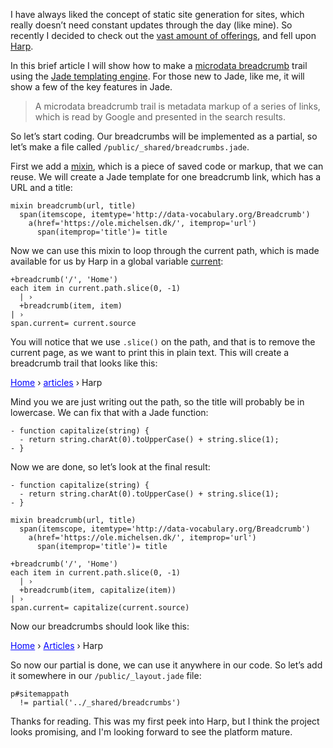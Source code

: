 I have always liked the concept of static site generation for sites, which really doesn’t need constant updates through the day (like mine). So recently I decided to check out the [vast amount of offerings](https://www.staticgen.com/), and fell upon [Harp](http://harpjs.com/).

In this brief article I will show how to make a [microdata breadcrumb](https://support.google.com/webmasters/answer/185417) trail using the [Jade templating engine](http://jade-lang.com/). For those new to Jade, like me, it will show a few of the key features in Jade.

<!-- more-->

> A microdata breadcrumb trail is metadata markup of a series of links, which is read by Google and presented in the search results.

So let’s start coding. Our breadcrumbs will be implemented as a partial, so let’s make a file called `/public/_shared/breadcrumbs.jade`.

First we add a [mixin](http://jade-lang.com/reference/mixins/), which is a piece of saved code or markup, that we can reuse. We will create a Jade template for one breadcrumb link, which has a URL and a title:

    mixin breadcrumb(url, title)
      span(itemscope, itemtype='http://data-vocabulary.org/Breadcrumb')
        a(href='https://ole.michelsen.dk/', itemprop='url')
          span(itemprop='title')= title

Now we can use this mixin to loop through the current path, which is made available for us by Harp in a global variable [current](http://harpjs.com/docs/development/current):

    +breadcrumb('/', 'Home')
    each item in current.path.slice(0, -1)
      | › 
      +breadcrumb(item, item)
    | › 
    span.current= current.source

You will notice that we use `.slice()` on the path, and that is to remove the current page, as we want to print this in plain text. This will create a breadcrumb trail that looks like this:

<p class="indent">
    <span style="color: #00f; text-decoration: underline;">Home</span> › <span style="color: #00f; text-decoration: underline;">articles</span> › Harp
</p>

Mind you we are just writing out the path, so the title will probably be in lowercase. We can fix that with a Jade function:
    
    - function capitalize(string) {
      - return string.charAt(0).toUpperCase() + string.slice(1);
    - }

Now we are done, so let’s look at the final result:

    - function capitalize(string) {
      - return string.charAt(0).toUpperCase() + string.slice(1);
    - }

    mixin breadcrumb(url, title)
      span(itemscope, itemtype='http://data-vocabulary.org/Breadcrumb')
        a(href='https://ole.michelsen.dk/', itemprop='url')
          span(itemprop='title')= title

    +breadcrumb('/', 'Home')
    each item in current.path.slice(0, -1)
      | › 
      +breadcrumb(item, capitalize(item))
    | › 
    span.current= capitalize(current.source)

Now our breadcrumbs should look like this:

<p class="indent">
    <span style="color: #00f; text-decoration: underline;">Home</span> › <span style="color: #00f; text-decoration: underline;">Articles</span> › Harp
</p>

So now our partial is done, we can use it anywhere in our code. So let’s add it somewhere in our `/public/_layout.jade` file:

    p#sitemappath
      != partial('../_shared/breadcrumbs')

Thanks for reading. This was my first peek into Harp, but I think the project looks promising, and I'm looking forward to see the platform mature.
